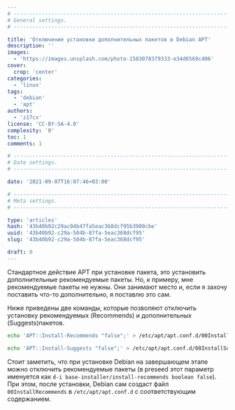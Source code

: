 ```yaml
---
# -------------------------------------------------------------------------------------------------------------------- #
# General settings.
# -------------------------------------------------------------------------------------------------------------------- #

title: 'Отключение установки дополнительных пакетов в Debian APT'
description: ''
images:
  - 'https://images.unsplash.com/photo-1583078379333-e34d6569c406'
cover:
  crop: 'center'
categories:
  - 'linux'
tags:
  - 'debian'
  - 'apt'
authors:
  - 'z17cx'
license: 'CC-BY-SA-4.0'
complexity: '0'
toc: 1
comments: 1

# -------------------------------------------------------------------------------------------------------------------- #
# Date settings.
# -------------------------------------------------------------------------------------------------------------------- #

date: '2021-09-07T16:07:46+03:00'

# -------------------------------------------------------------------------------------------------------------------- #
# Meta settings.
# -------------------------------------------------------------------------------------------------------------------- #

type: 'articles'
hash: '43b40b92c29ac04b47fa5eac368dcf95b3900cbe'
uuid: '43b40b92-c29a-504b-87fa-5eac368dcf95'
slug: '43b40b92-c29a-504b-87fa-5eac368dcf95'

draft: 0
---
```


Стандартное действие APT при установке пакета, это установить дополнительные рекомендуемые пакеты. Но, к примеру, мне рекомендуемые пакеты не нужны. Они занимают место и, если я захочу поставить что-то дополнительно, я поставлю это сам.

<!--more-->

Ниже приведены две команды, которые позволяют отключить установку рекомендуемых (Recommends) и дополнительных (Suggests)пакетов.

```sh
echo 'APT::Install-Recommends "false";' > /etc/apt/apt.conf.d/00InstallRecommends
```

```sh
echo 'APT::Install-Suggests "false";' > /etc/apt/apt.conf.d/00InstallSuggests
```

Стоит заметить, что при установке Debian на завершающем этапе можно отключить рекомендуемые пакеты (в preseed этот параметр именуется как `d-i base-installer/install-recommends boolean false`). При этом, после установки, Debian сам создаст файл `00InstallRecommends` в `/etc/apt/apt.conf.d` с соответствующим содержанием.
